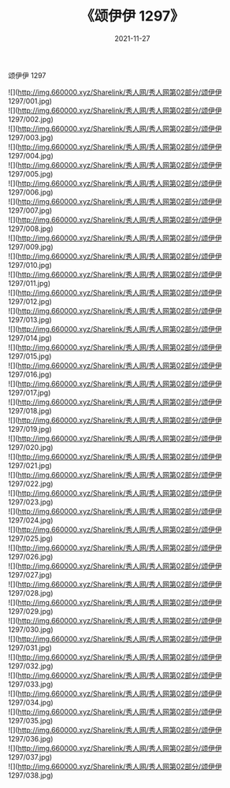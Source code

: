 ﻿---
layout: post
title:  《颂伊伊 1297》
date:   2021-11-27
img: http://img.660000.xyz/Sharelink/秀人网/秀人网第02部分/颂伊伊 1297/000.jpg
categories: [美女, 清纯, 唯美]
---

颂伊伊 1297

  ![](http://img.660000.xyz/Sharelink/秀人网/秀人网第02部分/颂伊伊 1297/001.jpg) <br> ![](http://img.660000.xyz/Sharelink/秀人网/秀人网第02部分/颂伊伊 1297/002.jpg) <br> ![](http://img.660000.xyz/Sharelink/秀人网/秀人网第02部分/颂伊伊 1297/003.jpg) <br> ![](http://img.660000.xyz/Sharelink/秀人网/秀人网第02部分/颂伊伊 1297/004.jpg) <br> ![](http://img.660000.xyz/Sharelink/秀人网/秀人网第02部分/颂伊伊 1297/005.jpg) <br> ![](http://img.660000.xyz/Sharelink/秀人网/秀人网第02部分/颂伊伊 1297/006.jpg) <br> ![](http://img.660000.xyz/Sharelink/秀人网/秀人网第02部分/颂伊伊 1297/007.jpg) <br> ![](http://img.660000.xyz/Sharelink/秀人网/秀人网第02部分/颂伊伊 1297/008.jpg) <br> ![](http://img.660000.xyz/Sharelink/秀人网/秀人网第02部分/颂伊伊 1297/009.jpg) <br> ![](http://img.660000.xyz/Sharelink/秀人网/秀人网第02部分/颂伊伊 1297/010.jpg) <br> ![](http://img.660000.xyz/Sharelink/秀人网/秀人网第02部分/颂伊伊 1297/011.jpg) <br> ![](http://img.660000.xyz/Sharelink/秀人网/秀人网第02部分/颂伊伊 1297/012.jpg) <br> ![](http://img.660000.xyz/Sharelink/秀人网/秀人网第02部分/颂伊伊 1297/013.jpg) <br> ![](http://img.660000.xyz/Sharelink/秀人网/秀人网第02部分/颂伊伊 1297/014.jpg) <br> ![](http://img.660000.xyz/Sharelink/秀人网/秀人网第02部分/颂伊伊 1297/015.jpg) <br> ![](http://img.660000.xyz/Sharelink/秀人网/秀人网第02部分/颂伊伊 1297/016.jpg) <br> ![](http://img.660000.xyz/Sharelink/秀人网/秀人网第02部分/颂伊伊 1297/017.jpg) <br> ![](http://img.660000.xyz/Sharelink/秀人网/秀人网第02部分/颂伊伊 1297/018.jpg) <br> ![](http://img.660000.xyz/Sharelink/秀人网/秀人网第02部分/颂伊伊 1297/019.jpg) <br> ![](http://img.660000.xyz/Sharelink/秀人网/秀人网第02部分/颂伊伊 1297/020.jpg) <br> ![](http://img.660000.xyz/Sharelink/秀人网/秀人网第02部分/颂伊伊 1297/021.jpg) <br> ![](http://img.660000.xyz/Sharelink/秀人网/秀人网第02部分/颂伊伊 1297/022.jpg) <br> ![](http://img.660000.xyz/Sharelink/秀人网/秀人网第02部分/颂伊伊 1297/023.jpg) <br> ![](http://img.660000.xyz/Sharelink/秀人网/秀人网第02部分/颂伊伊 1297/024.jpg) <br> ![](http://img.660000.xyz/Sharelink/秀人网/秀人网第02部分/颂伊伊 1297/025.jpg) <br> ![](http://img.660000.xyz/Sharelink/秀人网/秀人网第02部分/颂伊伊 1297/026.jpg) <br> ![](http://img.660000.xyz/Sharelink/秀人网/秀人网第02部分/颂伊伊 1297/027.jpg) <br> ![](http://img.660000.xyz/Sharelink/秀人网/秀人网第02部分/颂伊伊 1297/028.jpg) <br> ![](http://img.660000.xyz/Sharelink/秀人网/秀人网第02部分/颂伊伊 1297/029.jpg) <br> ![](http://img.660000.xyz/Sharelink/秀人网/秀人网第02部分/颂伊伊 1297/030.jpg) <br> ![](http://img.660000.xyz/Sharelink/秀人网/秀人网第02部分/颂伊伊 1297/031.jpg) <br> ![](http://img.660000.xyz/Sharelink/秀人网/秀人网第02部分/颂伊伊 1297/032.jpg) <br> ![](http://img.660000.xyz/Sharelink/秀人网/秀人网第02部分/颂伊伊 1297/033.jpg) <br> ![](http://img.660000.xyz/Sharelink/秀人网/秀人网第02部分/颂伊伊 1297/034.jpg) <br> ![](http://img.660000.xyz/Sharelink/秀人网/秀人网第02部分/颂伊伊 1297/035.jpg) <br> ![](http://img.660000.xyz/Sharelink/秀人网/秀人网第02部分/颂伊伊 1297/036.jpg) <br> ![](http://img.660000.xyz/Sharelink/秀人网/秀人网第02部分/颂伊伊 1297/037.jpg) <br> ![](http://img.660000.xyz/Sharelink/秀人网/秀人网第02部分/颂伊伊 1297/038.jpg) <br>